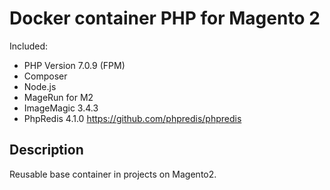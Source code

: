 # Docker container PHP for Magento 2

Included:

- PHP Version 7.0.9 (FPM)
- Composer
- Node.js
- MageRun for M2
- ImageMagic 3.4.3
- PhpRedis 4.1.0 https://github.com/phpredis/phpredis

## Description

Reusable base container in projects on Magento2.
